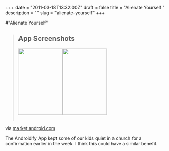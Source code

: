 +++
date = "2011-03-18T13:32:00Z"
draft = false
title = "Alienate Yourself "
description = ""
slug = "alienate-yourself"
+++

#"Alienate Yourself"


 <div class="posterous_bookmarklet_entry">
<blockquote class="posterous_long_quote">
<div class="doc-overview-screenshots">
<h2>App Screenshots</h2>
<div class="doc-screenshot-section">
<div class="carousel-mini doc-screenshot-carousel-pages">
<div class="carousel-pages" style="height: 227px;">
<div class="carousel-pages-wrapper">
<div class="carousel-page"><img class="doc-screenshot-img" title="Paul" src="https://ssl.gstatic.com/android/market/com.paulthemovie.paul/ss-2-320-480-160-0-197f4b851e78c94e21e5a11c1d17aef5333f3ee8" height="207" alt="" width="138" /><img class="doc-screenshot-img" title="Paul" src="https://ssl.gstatic.com/android/market/com.paulthemovie.paul/ss-1-320-480-160-0-f21993afe340a7d5035a3d27282a45a2cb442a58" height="207" alt="" width="138" /></div>
</div>
</div>
</div>
</div>
</div>
</blockquote>
<div class="posterous_quote_citation">via <a href="https://market.android.com/details?id=com.paulthemovie.paul">market.android.com</a></div>
<p>The Androidify App kept some of our kids quiet in a church for a confirmation earlier in the week. I think this could have a similar benefit.</p>
</div>
 